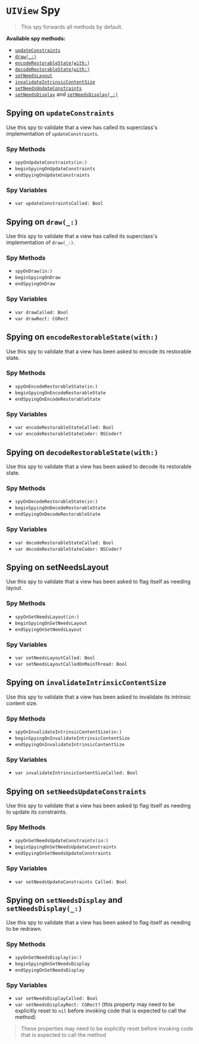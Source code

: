 `UIView` Spy
============

> This spy forwards all methods by default.

**Available spy methods:**

 * [`updateConstraints`](#spying-on-updateConstraints)
 * [`draw(_:)`](#spying-on-draw_)
 * [`encodeRestorableState(with:)`](#spying-on-encodeRestorableStatewith)
 * [`decodeRestorableState(with:)`](#spying-on-decodeRestorableStatewith)
 * [`setNeedsLayout`](#spying-on-setNeedsLayout)
 * [`invalidateIntrinsicContentSize`](#spying-on-invalidateIntrinsicContentSize)
 * [`setNeedsUpdateConstraints`](#spying-on-setNeedsUpdateConstraints)
 * [`setNeedsDisplay`](#spying-on-setNeedsDisplay-and-setNeedsDisplay_) and [`setNeedsDisplay(_:)`](#spying-on-setNeedsDisplay-and-setNeedsDisplay_)


## Spying on `updateConstraints`

Use this spy to validate that a view has called its superclass's implementation of `updateConstraints`.

### Spy Methods

* `spyOnUpdateConstraints(in:)`
* `beginSpyingOnUpdateConstraints`
* `endSpyingOnUpdateConstraints`

### Spy Variables

* `var updateConstraintsCalled: Bool`


## Spying on `draw(_:)`

Use this spy to validate that a view has called its superclass's implementation of `draw(_:)`.

### Spy Methods

* `spyOnDraw(in:)`
* `beginSpyingOnDraw`
* `endSpyingOnDraw`

### Spy Variables

* `var drawCalled: Bool`
* `var drawRect: CGRect`


## Spying on `encodeRestorableState(with:)`

Use this spy to validate that a view has been asked to encode its restorable state.

### Spy Methods

* `spyOnEncodeRestorableState(in:)`
* `beginSpyingOnEncodeRestorableState`
* `endSpyingOnEncodeRestorableState`

### Spy Variables

* `var encodeRestorableStateCalled: Bool`
* `var encodeRestorableStateCoder: NSCoder?`


## Spying on `decodeRestorableState(with:)`

Use this spy to validate that a view has been asked to decode its restorable state.

### Spy Methods

* `spyOnDecodeRestorableState(in:)`
* `beginSpyingOnDecodeRestorableState`
* `endSpyingOnDecodeRestorableState`

### Spy Variables

* `var decodeRestorableStateCalled: Bool`
* `var decodeRestorableStateCoder: NSCoder?`


## Spying on setNeedsLayout

Use this spy to validate that a view has been asked to flag itself as needing layout.

### Spy Methods

* `spyOnSetNeedsLayout(in:)`
* `beginSpyingOnSetNeedsLayout`
* `endSpyingOnSetNeedsLayout`

### Spy Variables

* `var setNeedsLayoutCalled: Bool`
* `var setNeedsLayoutCalledOnMainThread: Bool`


## Spying on `invalidateIntrinsicContentSize `

Use this spy to validate that a view has been asked to invalidate its intrinsic content size.

### Spy Methods

* `spyOnInvalidateIntrinsicContentSize(in:)`
* `beginSpyingOnInvalidateIntrinsicContentSize`
* `endSpyingOnInvalidateIntrinsicContentSize`

### Spy Variables

* `var invalidateIntrinsicContentSizeCalled: Bool`


## Spying on `setNeedsUpdateConstraints`

Use this spy to validate that a view has been asked tp flag itself as needing to update its constraints.

### Spy Methods

* `spyOnSetNeedsUpdateConstraints(in:)`
* `beginSpyingOnSetNeedsUpdateConstraints`
* `endSpyingOnSetNeedsUpdateConstraints`

### Spy Variables

* `var setNeedsUpdateConstraints Called: Bool`


## Spying on `setNeedsDisplay` and `setNeedsDisplay(_:)` 
Use this spy to validate that a view has been asked to flag itself as needing to be redrawn.

### Spy Methods

* `spyOnSetNeedsDisplay(in:)`
* `beginSpyingOnSetNeedsDisplay`
* `endSpyingOnSetNeedsDisplay`

### Spy Variables

* `var setNeedsDisplayCalled: Bool`
* `var setNeedsDisplayRect: CGRect?` (this property may need to be explicitly reset to `nil` before invoking code that is expected to call the method)

> These properties may need to be explicitly reset  before invoking code that is expected to call the method
